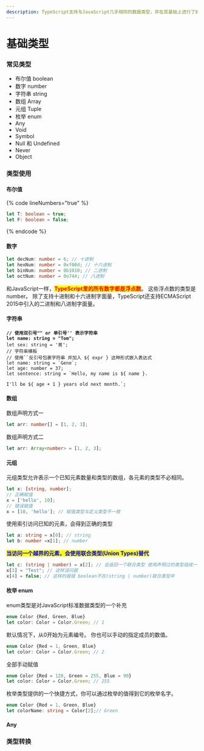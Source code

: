 ```yaml
---
description: TypeScript支持与JavaScript几乎相同的数据类型，并在其基础上进行了扩展
---
```


# 基础类型

### 常见类型

* 布尔值 boolean
* 数字 number
* 字符串 string
* 数组 Array
* 元组 Tuple
* 枚举 enum
* Any
* Void
* Symbol
* Null 和 Undefined
* Never
* Object

### 类型使用

#### 布尔值

{% code lineNumbers="true" %}
```typescript
let T: boolean = true;
let F: boolean = false;
```
{% endcode %}

#### 数字

```typescript
let decNum: number = 6; // 十进制
let hexNum: number = 0xf00d; // 十六进制
let binNum: number = 0b1010; // 二进制
let octNum: number = 0o744; // 八进制
```

和JavaScript一样，<mark style="color:red;">**TypeScript里的所有数字都是浮点数**</mark>。 这些浮点数的类型是 number。 除了支持十进制和十六进制字面量，TypeScript还支持ECMAScript 2015中引入的二进制和八进制字面量。

#### 字符串

<pre class="language-typescript"><code class="lang-typescript"><strong>// 使用双引号"" or 单引号'' 表示字符串
</strong><strong>let name: string = "Tom";
</strong>let sex: string = '男';
// 字符串模板 
// 使用``反引号包裹字符串 并加入 ${ expr } 这种形式嵌入表达式
let name: string = `Gene`;
let age: number = 37;
let sentence: string = `Hello, my name is ${ name }.

I'll be ${ age + 1 } years old next month.`;</code></pre>

#### 数组

数组声明方式一

```typescript
let arr: number[] = [1, 2, 3];
```

数组声明方式二

```typescript
let arr: Array<number> = [1, 2, 3];
```

#### 元组

元组类型允许表示一个已知元素数量和类型的数组，各元素的类型不必相同。

```typescript
let x: [string, number];
// 正确赋值
x = ['hello', 10];
// 错误赋值
x = [10, 'hello']; // 赋值类型与定义类型不一致
```

使用索引访问已知的元素，会得到正确的类型

```typescript
let a: string = x[0]; // string
let b: number =x[1]; // number
```

<mark style="color:blue;">**当访问一个越界的元素，会使用联合类型(Union Types)替代**</mark>

```typescript
let c: (string | number) = x[2]; // 会返回一个联合类型 使用声明过的类型组成一个联合类型
x[3] = "Test"; // 这样没问题 
x[4] = false; // 这样的报错 boolean不在(string | number)联合类型中
```

#### 枚举 enum

enum类型是对JavaScript标准数据类型的一个补充

```typescript
enum Color {Red, Green, Blue}
let color: Color = Color.Green; // 1
```

默认情况下，从0开始为元素编号。 你也可以手动的指定成员的数值。

```typescript
enum Color {Red = 1, Green, Blue}
let color: Color = Color.Green; // 2
```

全部手动赋值

```typescript
enum Color {Red = 128, Green = 255, Blue = 90}
let color: Color = Color.Green; // 255
```

枚举类型提供的一个快捷方式，你可以通过枚举的值得到它的枚举名字。

```typescript
enum Color {Red = 1, Green, Blue}
let colorName: string = Color[2];// Green
```

#### Any



### 类型转换

